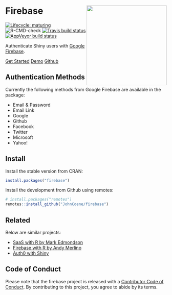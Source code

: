 # Firebase <img src="logo.png" align="right" height="250px" />

<!-- badges: start -->
[![Lifecycle: maturing](https://img.shields.io/badge/lifecycle-maturing-blue.svg)](https://www.tidyverse.org/lifecycle/#maturing)
![R-CMD-check](https://github.com/JohnCoene/fireblaze/workflows/R-CMD-check/badge.svg) 
[![Travis build status](https://travis-ci.org/JohnCoene/firebase.svg?branch=master)](https://travis-ci.org/JohnCoene/firebase)
[![AppVeyor build status](https://ci.appveyor.com/api/projects/status/github/JohnCoene/firebase?branch=master&svg=true)](https://ci.appveyor.com/project/JohnCoene/firebase)
<!-- badges: end -->

Authenticate Shiny users with [Google Firebase](https://firebase.google.com).

<a href="articles/get-started.html" class="btn btn-default"><i class="fa fa-rocket blue__color"></i> Get Started</a>
<a href="https://shiny.john-coene.com/firebase" target="_blank" class="btn btn-default"><i class="fa fa-desktop blue__color"></i> Demo</a>
<a href="https://github.com/JohnCoene/firebase" class="btn btn-default"><i class="fa fa-github blue__color"></i> Github</a>

## Authentication Methods

Currently the following methods from Google Firebase are available in the package:

* Email & Password
* Email Link
* Google
* Github
* Facebook
* Twitter
* Microsoft
* Yahoo!


## Install

Install the stable version from CRAN:

```r
install.packages("firebase")
```

Install the development from Github using remotes:

```r
# install.packages("remotes")
remotes::install_github("JohnCoene/firebase")
```

## Related

Below are similar projects:

- [SaaS with R by Mark Edmondson](https://github.com/MarkEdmondson1234/Shiny-R-SaaS/)
- [Firebase with R by Andy Merlino](https://github.com/shinyonfire/sof-auth-example)
- [Auth0 with Shiny](https://auth0.com/blog/adding-authentication-to-shiny-server/)

## Code of Conduct
  
Please note that the firebase project is released with a [Contributor Code of Conduct](https://contributor-covenant.org/version/2/0/CODE_OF_CONDUCT.html). By contributing to this project, you agree to abide by its terms.
